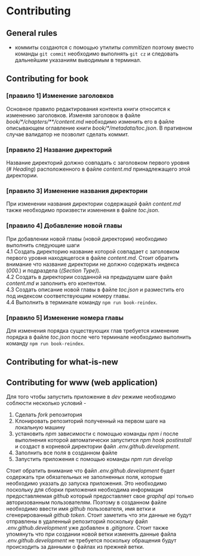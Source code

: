 # Contributing
## General rules
 - коммиты создаются с помощью утилиты _commitizen_ поэтому вместо команды `git commit` необходимо выполнять `git cz` и следовать дальнейшим указаниям выводимым в терминал.
## Contributing for book
### [правило 1] Изменение заголовков
 Основное правило редактирования контента книги относится к изменению заголовков. Изменяя заголовок в файле _book/\*/chapters/\*\*/content.md_ необходимо изменить его в файле описывающем оглавление книги _book/\*/metadata/toc.json_. В пративном случае валидатор не позволит сделать коммит.
### [правило 2] Название директорий
Название директорий должно совпадать с заголовком первого уровня (_# Heading_) расположенного в файле _content.md_ принадлежащего этой директории.

### [правило 3] Изменение названия директории
При изменении названия директории содержащей файл _content.md_ также необходимо произвести изменения в файле _toc.json_.
### [правило 4] Добавление новой главы
При добавлении новой главы (новой директории) необходимо выполнить следующие шаги  
 4.1 Создать директорию название которой совпадает с заголовком первого уровня находящегося в файле _content.md_. Стоит обратить внимание что название директории не должно содержать индекса (_000._) и подраздела (_(Section Type)_).  
 4.2 Создать в директории созданной на предыдущем шаге файл _content.md_ и заполнить его контентом.  
 4.3 Создать описание новой главы в файле _toc.json_ и разместить его под индексом соответствующим номеру главы.  
 4.4 Выполнить в терминале команду `npm run book-reindex`.
### [правило 5] Изменение номера главы
Для изменения порядка существующих глав требуется изменение порядка в файле _toc.json_ после чего терминале необходимо выполнить команду `npm run book-reindex`.
## Contributing for what-is-new
## Contributing for www (web application)
Для того чтобы запустить приложение в _dev_ режиме необходимо соблюсти несколько условий -
1. Сделать _fork_ репозитория
2. Клонировать репозиторий полученный на первом шаге на локальную машину
3. установить _npm_ зависимости с помощью команды _npm i_ после выполнения которой автоматически запустится _npm hook_ _postinstall_ и создаст в корневой директории файл _.env.github.development_.
4. Заполнить все поля в созданном файле
5. Запустить приложения с помощью команды _npm run develop_


Стоит обратить внимание что файл _.env.github.development_ будет содержать три обязательных не заполненных поля, которые необходимо указать до запуска приложения. Это необходимо поскольку для сборки приложения необходима информация предоставляемая _github_ который предоставляет свое _graphql api_ только авторизованным пользователям. Поэтому в созданном файле необходимо ввести имя _github_ пользователя, имя ветки и сгенерированный _github token_. Стоит заметить что эти данные не будут отправлены в удаленный репозиторий поскольку файл _.env.github.development_ уже добавлен в _.gitignore_. Стоит также упомянуть что при создании новой ветки изменять данные файла _.env.github.development_ не требуется поскольку обращения будут происходить за данными о файлах из прежней ветки.
